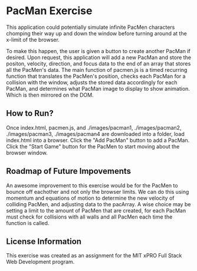# PacMan Exercise
This application could potentially simulate infinite PacMen characters chomping their way up and down the window before turning around at the x-limit of the browser.

To make this happen, the user is given a button to create another PacMan if desired. Upon request, this application will add a new PacMan and store the positon, velocity, direction, and focus data to the end of an array that stores all the PacMen's data. The main function of pacmen.js is a timed recurring function that translates the PacMen's position, checks each PacMan for a collision with the window, adjusts the stored data accordingly for each PacMan, and determines what PacMan image to display to show animation. Which is then mirrored on the DOM.

## How to Run?
Once index.html, pacmen.js, and ./images/pacman1, ./images/pacman2, ./images/pacman3, ./images/pacman4 are downloaded into a folder, load index.html into a browser. 
Click the "Add PacMan" button to add a PacMan. Click the "Start Game" button for the PacMen to start moving about the browser window. 

## Roadmap of Future Impovements
An awesome improvement to this exercise would be for the PacMen to bounce off eachother and not only the browser limits. We can do this using momentum and equations of motion to determine the new velocity of colliding PacMen, and adjusting data to the pacArray. A wise choice may be setting a limit to the amount of PacMen that are created, for each PacMan must check for collisions with all walls and all PacMen each time the function is called.

## License Information
This exercise was created as an assignment for the MIT xPRO Full Stack Web Development program. 
